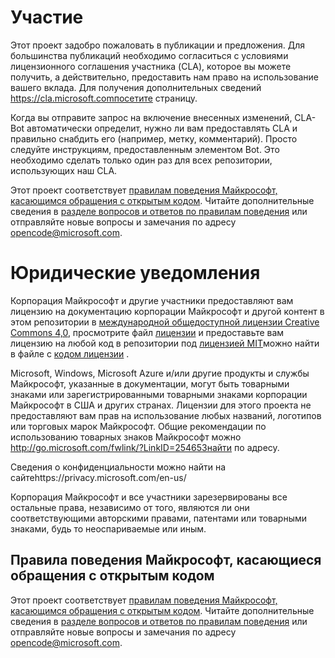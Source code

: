 # <a name="contributing"></a>Участие

Этот проект задобро пожаловать в публикации и предложения.  Для большинства публикаций необходимо согласиться с условиями лицензионного соглашения участника (CLA), которое вы можете получить, а действительно, предоставить нам право на использование вашего вклада. Для получения дополнительных сведений https://cla.microsoft.comпосетите страницу.

Когда вы отправите запрос на включение внесенных изменений, CLA-Bot автоматически определит, нужно ли вам предоставлять CLA и правильно снабдить его (например, метку, комментарий). Просто следуйте инструкциям, предоставленным элементом Bot. Это необходимо сделать только один раз для всех репозитории, использующих наш CLA.

Этот проект соответствует [правилам поведения Майкрософт, касающимся обращения с открытым кодом](https://opensource.microsoft.com/codeofconduct/). Читайте дополнительные сведения в [разделе вопросов и ответов по правилам поведения](https://opensource.microsoft.com/codeofconduct/faq/) или отправляйте новые вопросы и замечания по адресу [opencode@microsoft.com](mailto:opencode@microsoft.com).

# <a name="legal-notices"></a>Юридические уведомления

Корпорация Майкрософт и другие участники предоставляют вам лицензию на документацию корпорации Майкрософт и другой контент в этом репозитории в [международной общедоступной лицензии Creative Commons 4,0](https://creativecommons.org/licenses/by/4.0/legalcode), просмотрите файл [лицензии](LICENSE) и предоставьте вам лицензию на любой код в репозитории под [лицензией MIT](https://opensource.org/licenses/MIT)можно найти в файле с [кодом лицензии](LICENSE-CODE) .

Microsoft, Windows, Microsoft Azure и/или другие продукты и службы Майкрософт, указанные в документации, могут быть товарными знаками или зарегистрированными товарными знаками корпорации Майкрософт в США и других странах.
Лицензии для этого проекта не предоставляют вам прав на использование любых названий, логотипов или торговых марок Майкрософт.
Общие рекомендации по использованию товарных знаков Майкрософт можно http://go.microsoft.com/fwlink/?LinkID=254653найти по адресу.

Сведения о конфиденциальности можно найти на сайтеhttps://privacy.microsoft.com/en-us/

Корпорация Майкрософт и все участники зарезервированы все остальные права, независимо от того, являются ли они соответствующими авторскими правами, патентами или товарными знаками, будь то неоспариваемые или иным.

## <a name="microsoft-open-source-code-of-conduct"></a>Правила поведения Майкрософт, касающиеся обращения с открытым кодом
Этот проект соответствует [правилам поведения Майкрософт, касающимся обращения с открытым кодом](https://opensource.microsoft.com/codeofconduct/). Читайте дополнительные сведения в [разделе вопросов и ответов по правилам поведения](https://opensource.microsoft.com/codeofconduct/faq/) или отправляйте новые вопросы и замечания по адресу [opencode@microsoft.com](mailto:opencode@microsoft.com).
